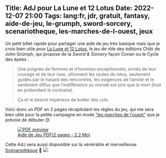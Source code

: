 Title: AdJ pour La Lune et 12 Lotus
Date: 2022-12-07 21:00
Tags: lang:fr, jdr, gratuit, fantasy, aide-de-jeu, le-grumph, sword-sorcery, scenariotheque, les-marches-de-l-ouest, jeux
---

Un petit billet rapide pour partager une aide de jeu très basique mais que je crois bien utile
pour [La Lune et 12 Lotus](http://legrumph.org/Terrier/public/chibi/lledl),
le jeu de rôle des éditions Chibi de John Grümph,
qui propose de la _Sword & Sorcery_ façon Conan ou le Cycle des épées :

> Une poignée de femmes et d’hommes exceptionnels, armés de leur courage et de leur ruse, sillonnent les routes du lotus, seulement guidés par le hasard des rencontres, les exigences de l’amitié et le sentiment diffus que l’indifférence au monde est pire que la mort (tout en prétendant le contraire).
>
> Ça et le besoin impérieux de botter des culs.

Voici donc un PDF en 2 pages récapitulant les règles du jeu,
qui me sera bien utile pour la petite campagne en mode ["les marches de l'ouest"](https://www.cestpasdujdr.fr/les-marches-de-louest/) que je prévoie de débuter 😊

<a href="images/lle12l/La-Lune-et-Douze-Lotus-AdJ.pdf">
  <figure>
    <img alt="PDF preview" src="images/2022/12/La-Lune-et-Douze-Lotus-AdJ-pdf-thumb.jpg">
    <figcaption>Aide de Jeu PDF(2 pages - 2.2 Mo)</figcaption>
  </figure>
</a>

Cette AdJ sera aussi disponible sur la vénérable et merveilleuse [Scénariothèque](https://www.scenariotheque.org) 🐲
[![](images/2022/12/scenariotheque-logo.png)](https://www.scenariotheque.org)

<!-- Com'
* [x] https://www.scenariotheque.org
* [x] Discord Chibi
* [ ] https://www.casusno.fr
-->
